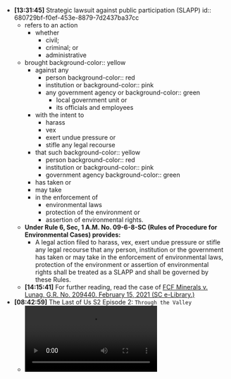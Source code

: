 - **[13:31:45]** Strategic lawsuit against public participation (SLAPP)
  id:: 680729bf-f0ef-453e-8879-7d2437ba37cc
	- refers to an action
		- whether
			- civil;
			- criminal; or
			- administrative
	- brought
	  background-color:: yellow
		- against any
			- person
			  background-color:: red
			- institution or
			  background-color:: pink
			- any government agency or
			  background-color:: green
				- local government unit or
				- its officials and employees
		- with the intent to
			- harass
			- vex
			- exert undue pressure or
			- stifle any legal recourse
		- that such
		  background-color:: yellow
			- person
			  background-color:: red
			- institution or
			  background-color:: pink
			- government agency
			  background-color:: green
		- has taken or
		- may take
		- in the enforcement of
			- environmental laws
			- protection of the environment or
			- assertion of environmental rights.
	- **Under Rule 6, Sec, 1 A.M. No. 09-6-8-SC (Rules of Procedure for Environmental Cases) provides:**
		- A legal action filed to harass, vex, exert undue pressure or stifle any legal recourse that any person, institution or the government has taken or may take in the enforcement of environmental laws, protection of the environment or assertion of environmental rights shall be treated as a SLAPP and shall be governed by these Rules.
	- **[14:15:41]** For further reading, read the case of [FCF Minerals v. Lunag, G.R. No. 209440. February 15, 2021 (SC e-Library.)](https://elibrary.judiciary.gov.ph/thebookshelf/showdocs/1/67292)
- **[08:42:59]** The Last of Us S2 Episode 2: `Through the Valley`
	- ![IMG_4886.mp4](../assets/IMG_4886_1745283866219_0.mp4)